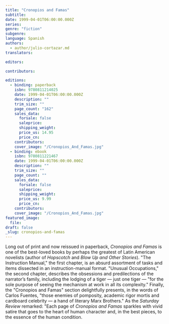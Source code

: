```yaml
---
title: "Cronopios and Famas"
subtitle:
date: 1999-04-01T06:00:00.000Z
series:
genre: "fiction"
subgenre:
language: Spanish
authors:
  - author/julio-cortazar.md
translators:

editors:

contributors:

editions:
  - binding: paperback
    isbn: 9780811214025
    date: 1999-04-01T06:00:00.000Z
    description: ""
    trim_size: ""
    page_count: "162"
    sales_data:
      forsale: false
      saleprice:
      shipping_weight:
      price_us: 14.95
      price_cn:
    contributors:
    cover_image: "/Cronopios_And_Famas.jpg"
  - binding: ebook
    isbn: 9780811221467
    date: 1999-04-01T06:00:00.000Z
    description: ""
    trim_size: ""
    page_count: ""
    sales_data:
      forsale: false
      saleprice:
      shipping_weight:
      price_us: 9.99
      price_cn:
    contributors:
    cover_image: "/Cronopios_And_Famas.jpg"
featured_image:
  file:
draft: false
_slug: cronopios-and-famas
---
```


Long out of print and now reissued in paperback, _Cronopios and Famas_ is one of the best-loved books by perhaps the greatest of Latin American novelists (author of _Hopscotch_ and _Blow Up and Other Stories_). "The Instruction Manual," the first chapter, is an absurd assortment of tasks and items dissected in an instruction-manual format. "Unusual Occupations," the second chapter, describes the obsessions and predilections of the narrator’s family, including the lodging of a tiger — just one tiger — "for the sole purpose of seeing the mechanism at work in all its complexity." Finally, the "Cronopios and Famas" section delightfully presents, in the words of Carlos Fuentes, "those enemies of pomposity, academic rigor mortis and cardboard celebrity — a hand of literary Marx Brothers." As the _Saturday Review_ remarked: "Each page of _Cronopios and Famas_ sparkles with vivid satire that goes to the heart of human character and, in the best pieces, to the essence of the human condition.


